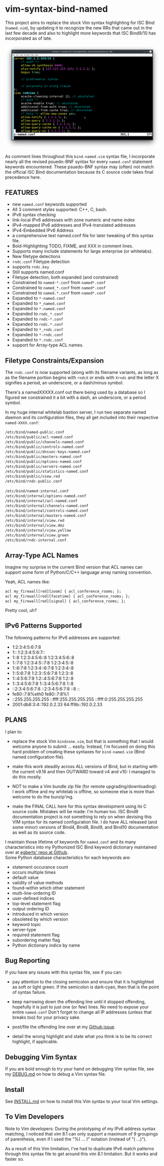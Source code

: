 vim-syntax-bind-named
=====================

This project aims to replace the stock Vim syntax highlighting for ISC Bind
(`named.vim`), by updating it to recognize the new RRs that came out in
the last few decade and also to highlight more keywords that ISC Bind9/10 has
incorporated as of late.

![Example](https://raw.githubusercontent.com/egberts/gist/master/vim-syntax-bind-named-front-page.png "Example")

As comment lines throughout this `bind-named.vim` syntax file, I incorporate
nearly all the revised psuedo-BNF syntax for every `named.conf` statement
keywords encountered.  These psuedo-BNF syntax may (often) not match the
official ISC Bind documentation because its C source code
takes final precedence here.

FEATURES
--------

* new `named.conf` keywords supported
* All 3 comment styles supported: C++, C, bash.
* IPv6 syntax checking
 * link-local IPv6 addresses with zone numeric and name index
 * IPv4-mapped IPv6 addresses and IPv4-translated addresses
 * IPv4-Embedded IPv6 Address
* a comprehensive test named.conf file for later tweaking of this syntax file.
* Bold-Highlighting TODO, FIXME, and XXX in comment lines.
* Supports many include statements for large enterprise (or whitelabs).
* New filetype detections
 * `rndc.conf` Filetype detection
 * supports `rndc.key`
 * Still supports named.conf
* Filetype detection, both expanded (and constrained)
 * Constrained to `named-*.conf` from `named*.conf`
 * Constrained to `named_*.conf` from `named*.conf`
 * Constrained to `named.*.conf` from `named*.conf`
 * Expanded to `*-named.conf`
 * Expanded to `*_named.conf`
 * Expanded to `*.named.conf`
 * Expanded to `rndc_*.conf`
 * Expanded to `rndc-*.conf`
 * Expanded to `rndc.*.conf`
 * Expanded to `*_rndc.conf`
 * Expanded to `*-rndc.conf`
 * Expanded to `*.rndc.conf`
* support for Array-type ACL names.

Filetype Constraints/Expansion
------------------------------
The `rndc.conf` is now supported (along with its filename variants, as long as
as the filename portion begins with `rndcX` or ends with `Xrndc` and the letter
X signifies a period, an underscore, or a dash/minus symbol.

There's a namedXXXXX.conf out there being used by a database so I figured
we constrained it a bit with a dash, an underscore, or a period symbol.

In my huge internal whitelab bastion server, I run two separate named daemon
and its configuration files, they all get included into their respective
`named-XXXX.conf`:

    /etc/bind/named-public.conf
    /etc/bind/public/acl-named.conf
    /etc/bind/public/channels-named.conf
    /etc/bind/public/controls-named.conf
    /etc/bind/public/dnssec-keys-named.conf
    /etc/bind/public/masters-named.conf
    /etc/bind/public/options-named.conf
    /etc/bind/public/servers-named.conf
    /etc/bind/public/statistics-named.conf
    /etc/bind/public/view.red
    /etc/bind/rndc-public.conf

    /etc/bind/named-internal.conf
    /etc/bind/internal/options-named.conf
    /etc/bind/internal/acl-named.conf
    /etc/bind/internal/channels-named.conf
    /etc/bind/internal/controls-named.conf
    /etc/bind/internal/masters-named.conf
    /etc/bind/internal/view.red
    /etc/bind/internal/view.dmz
    /etc/bind/internal/view.yellow
    /etc/bind/internal/view.green
    /etc/bind/rndc-internal.conf

Array-Type ACL Names
--------------------
Imagine my surprise in the current Bind version that ACL names can
support some form of Python/C/C++ language array naming convention.

Yeah, ACL names like:
```named
acl my_firewall[red][zoom] { acl_conference_rooms; };
acl my_firewall[red][facetime] { acl_conference_rooms; };
acl my_firewall[red][signal] { acl_conference_rooms; };
```
Pretty cool, uh?


IPv6 Patterns Supported
-----------------------
The following patterns for IPv6 addresses are supported:

 * 1:2:3:4:5:6:7:8
 * 1::  1:2:3:4:5:6:7::
 * 1::8  1:2:3:4:5:6::8  1:2:3:4:5:6::8
 * 1::7:8  1:2:3:4:5::7:8  1:2:3:4:5::8
 * 1::6:7:8  1:2:3:4::6:7:8  1:2:3:4::8
 * 1::5:6:7:8  1:2:3::5:6:7:8  1:2:3::8
 * 1::4:5:6:7:8  1:2::4:5:6:7:8  1:2::8
 * 1::3:4:5:6:7:8  1::3:4:5:6:7:8  1::8
 * ::2:3:4:5:6:7:8  ::2:3:4:5:6:7:8 ::8  ::
 * fe80::7:8%eth0  fe80::7:8%1
 * ::255.255.255.255  ::ffff:255.255.255.255  ::ffff:0:255.255.255.255
 * 2001:db8:3:4::192.0.2.33  64:ff9b::192.0.2.33

PLANS
-----

I plan to:

* replace the stock Vim `bindzone.vim`, but that is something that I
  would welcome anyone to submit ... easily.
  Instead, I'm focused on doing this hard problem of creating these
  syntaxes for `bind-named.vim` (Bind named configuration file).

* make this work steadily across ALL versions of Bind, but in
  starting with the current v9.16 and then OUTWARD toward v4 and
  v10: I managed to do this mostly.

* NOT to make a Vim bundle zip file (for remote upgrading/downloading):
  I work offline and my whitelab is offline, so someone else is more than
  welcome to do the bunzip'ing.

* make the FINAL CALL here for this syntax development using its C source
  code.  Mistakes will be made: I'm human too.  ISC Bind9 documentation
  project is not something to rely on when devising this VIM syntax for
  its named configuration file.
  I do have ALL released (and some minor) versions of Bind4, Bind8,
  Bind9, and Bind10 documentation as well as its source code.

I maintain those lifetime of keywords for `named.conf` and its many
characteristics into my Pythonized ISC Bind keyword dictionary maintained over
at [egberts' repo at Github](https://github.com/egberts/bind9_parser/blob/master/examples/rough-draft/namedconfglobal.py).  
Some Python database characteristics for each keywords are:

* statement occurance count
* occurs multiple times
* default value
* validity of value methods
* found-within which other statement
* multi-line-ordering ID
* user-defined indices
* top-level statement flag
* output ordering ID
* introduced in which version
* obsoleted by which version
* keyword topic
* server-type
* required statement flag
* subordering matter flag
* Python dictionary indice by name


Bug Reporting
-------------
If you have any issues with this syntax file, see if you can:

* pay attention to the closing semicolon and ensure that it is highlighted as soft or light green.
  If the semicolon is dark-cyan, then that is the point of syntax failure.

* keep narrowing down the offending line until it stopped offending, hopefully
  it is just to just one (or few) lines.  No need to expose your entire `named.conf`
  Don't forget to change all IP addresses (unless that breaks too) for
  your privacy sake.

* post/file the offending line over at my [Github issue](https://github.com/egberts/vim-syntax-bind-named/issues). 

* detail the wrong highlight and state what you think is to be its
  correct highlight, if applicable.


Debugging Vim Syntax
--------------------
If you are bold enough to try your hand on debugging Vim syntax file,
see my [DEBUG.md](https://github.com/egberts/vim-syntax-bind-named/blob/master/DEBUG.md) on how to debug a Vim syntax file.

Install
-------
See [INSTALL.md](https://github.com/egberts/vim-syntax-bind-named/blob/master/INSTALL.md) on how to install this Vim syntax to your local Vim settings.

To Vim Developers
-----------------
Note to Vim developers:  During the prototyping of my IPv6 address
syntax matching, I noticed that vim 8.1 can only support a maximum
of 9 groupings of parenthesis, even if I used the "\%( ... \)"
notation (instead of "\( ...\)").

As a result of this Vim limitation, I've had to
duplicate IPv6 match patterns through this syntax file to get around
this vim 8.1 limitation.  But it works and faster so.


